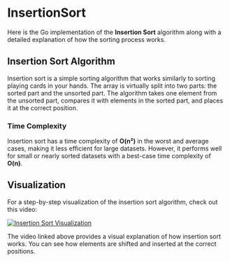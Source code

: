# InsertionSort

Here is the Go implementation of the **Insertion Sort** algorithm along with a detailed explanation of how the sorting process works.

## Insertion Sort Algorithm

Insertion sort is a simple sorting algorithm that works similarly to sorting playing cards in your hands. The array is virtually split into two parts: the sorted part and the unsorted part. The algorithm takes one element from the unsorted part, compares it with elements in the sorted part, and places it at the correct position.

### Time Complexity

Insertion sort has a time complexity of **O(n²)** in the worst and average cases, making it less efficient for large datasets. However, it performs well for small or nearly sorted datasets with a best-case time complexity of **O(n)**.

## Visualization

For a step-by-step visualization of the insertion sort algorithm, check out this video:

[![Insertion Sort Visualization](https://img.youtube.com/vi/IniSptbttgg/0.jpg)](https://www.youtube.com/watch?v=IniSptbttgg&ab_channel=GBhat)

The video linked above provides a visual explanation of how insertion sort works. You can see how elements are shifted and inserted at the correct positions.